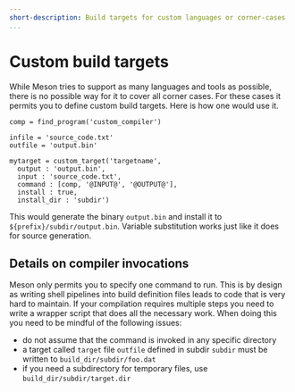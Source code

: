 ```yaml
---
short-description: Build targets for custom languages or corner-cases
...
```


# Custom build targets

While Meson tries to support as many languages and tools as possible,
there is no possible way for it to cover all corner cases. For these
cases it permits you to define custom build targets. Here is how one
would use it.

```meson
comp = find_program('custom_compiler')

infile = 'source_code.txt'
outfile = 'output.bin'

mytarget = custom_target('targetname',
  output : 'output.bin',
  input : 'source_code.txt',
  command : [comp, '@INPUT@', '@OUTPUT@'],
  install : true,
  install_dir : 'subdir')
```

This would generate the binary `output.bin` and install it to
`${prefix}/subdir/output.bin`. Variable substitution works just like
it does for source generation.

## Details on compiler invocations

Meson only permits you to specify one command to run. This is by
design as writing shell pipelines into build definition files leads to
code that is very hard to maintain. If your compilation requires
multiple steps you need to write a wrapper script that does all the
necessary work. When doing this you need to be mindful of the
following issues:

* do not assume that the command is invoked in any specific directory
* a target called `target` file `outfile` defined in subdir `subdir`
  must be written to `build_dir/subdir/foo.dat`
* if you need a subdirectory for temporary files, use
  `build_dir/subdir/target.dir`
